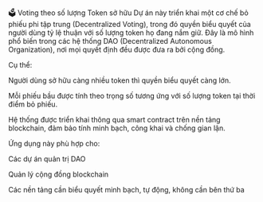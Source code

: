 🗳️ Voting theo số lượng Token sở hữu
Dự án này triển khai một cơ chế bỏ phiếu phi tập trung (Decentralized Voting), trong đó quyền biểu quyết của người dùng tỷ lệ thuận với số lượng token họ đang nắm giữ. Đây là mô hình phổ biến trong các hệ thống DAO (Decentralized Autonomous Organization), nơi mọi quyết định đều được đưa ra bởi cộng đồng.

Cụ thể:

Người dùng sở hữu càng nhiều token thì quyền biểu quyết càng lớn.

Mỗi phiếu bầu được tính theo trọng số tương ứng với số lượng token tại thời điểm bỏ phiếu.

Hệ thống được triển khai thông qua smart contract trên nền tảng blockchain, đảm bảo tính minh bạch, công khai và chống gian lận.

Ứng dụng này phù hợp cho:

Các dự án quản trị DAO

Quản lý cộng đồng blockchain

Các nền tảng cần biểu quyết minh bạch, tự động, không cần bên thứ ba

